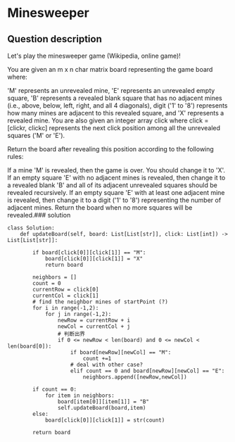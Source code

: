 # Minesweeper

## Question description
Let's play the minesweeper game (Wikipedia, online game)!

You are given an m x n char matrix board representing the game board where:

'M' represents an unrevealed mine,
'E' represents an unrevealed empty square,
'B' represents a revealed blank square that has no adjacent mines (i.e., above, below, left, right, and all 4 diagonals),
digit ('1' to '8') represents how many mines are adjacent to this revealed square, and
'X' represents a revealed mine.
You are also given an integer array click where click = [clickr, clickc] represents the next click position among all the unrevealed squares ('M' or 'E').

Return the board after revealing this position according to the following rules:

If a mine 'M' is revealed, then the game is over. You should change it to 'X'.
If an empty square 'E' with no adjacent mines is revealed, then change it to a revealed blank 'B' and all of its adjacent unrevealed squares should be revealed recursively.
If an empty square 'E' with at least one adjacent mine is revealed, then change it to a digit ('1' to '8') representing the number of adjacent mines.
Return the board when no more squares will be revealed.### solution
```
class Solution:
    def updateBoard(self, board: List[List[str]], click: List[int]) -> List[List[str]]:

        if board[click[0]][click[1]] == "M":
            board[click[0]][click[1]] = "X"
            return board
        
        neighbors = []
        count = 0
        currentRow = click[0]
        currentCol = click[1]
        # find the neighbor mines of startPoint (?)
        for i in range(-1,2):
            for j in range(-1,2):
                newRow = currentRow + i
                newCol = currentCol + j
                # 判断出界
                if 0 <= newRow < len(board) and 0 <= newCol < len(board[0]):
                    if board[newRow][newCol] == "M":
                        count +=1
                    # deal with other case?
                    elif count == 0 and board[newRow][newCol] == "E":
                        neighbors.append([newRow,newCol])
        
        if count == 0:
            for item in neighbors:
                board[item[0]][item[1]] = "B"
                self.updateBoard(board,item)
        else:
            board[click[0]][click[1]] = str(count)
        
        return board

```
